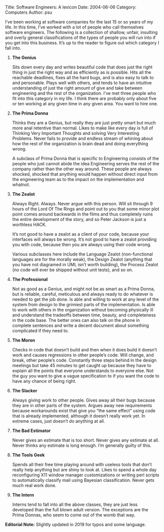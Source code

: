 Title: Software Engineers: A lexicon
Date: 2004-06-06
Category: Computers
Author: psu

I’ve been working at software companies for the last 15 or so years of my life. In this time, I’ve worked with a lot of people who call themselves software engineers. The following is a collection of shallow, unfair, insulting and overly general classifications of the types of people you will run into if you get into this business. It’s up to the reader to figure out which category I fall into. 

1. **The Genius**

	Sits down every day and writes beautiful code that does just the right thing in just the right way and as efficiently as is possible. Hits all the reachable deadlines, fixes all the hard bugs, and is also easy to talk to and personable. Plays well with others, and tends to have an intuitive understanding of just the right amount of give and take between engineering and the rest of the organization. I’ve met three people who fit into this category in my life. I think there are probably only about five or ten working at any given time in any given area. You want to hire one.

2. **The Prima Donna**

	Thinks they are a Genius, but really they are just pretty smart but much more anal retentive than normal. Likes to make like every day is full of Thinking Very Important Thoughts and solving Very Interesting Problems. Never fails to provide and endless stream of whining about how the rest of the organization is brain dead and doing everything wrong.

	A subclass of Prima Donna that is specific to Engineering consists of the people who just cannot abide the idea Engineering serves the rest of the company rather than the other way around. These people are always shocked, shocked that anything would happen without direct input from the engineering team as to the impact on the implementation and whatnot.

3. **The Zealot**

	Always Right. Always. Never argue with this person. Will sit through 9 hours of the Lord Of The Rings and point out to you that some minor plot point comes around backwards in the films and thus completely ruins the entire development of the story, and so Peter Jackson is just a worthless HACK.

	It’s not good to have a zealot as a client of your code, because your interfaces will always be wrong. It’s not good to have a zealot providing you with code, because then you are always using their code wrong.

	Various subclasses here include the Language Zealot (non-functional languages are for the morally weak), the Design Zealot (anything that you have not diagramed in UML isn’t worth building), the Process Zealot (no code will ever be shipped without unit tests), and so on.

4. **The Professional**

	Not as good as a Genius, and might not be as smart as a Prima Donna, but is reliable, careful, meticulous and always ready to do whatever is needed to get the job done. Is able and willing to work at any level of the system from design to the grimiest parts of the implementation. Is able to work with others in the organization without becoming physically ill and understand the tradeoffs between time, beauty, and completeness in the code base. The better ones can also talk on the phone in complete sentences and write a decent document about something complicated if they need to.

5. **The Moron**

	Checks in code that doesn’t build and then when it does build it doesn’t work and causes regressions in other people’s code. Will change, and break, other people’s code. Constantly three steps behind in the design meetings but take 45 minutes to get caught up because they have to explain all the points that everyone understands to everyone else. Not the guy you want to give a vague specification to if you want the code to have any chance of being right.

6. **The Slacker**

	Always giving work to other people. Gives away all their bugs because they are in other parts of the system. Argues away new requirements because workarounds exist that give you “the same effect” using code that is already implemented, although it doesn’t really work yet. In extreme cases, just doesn’t do anything at all.

7. **The Bad Estimator**

	Never gives an estimate that is too short. Never gives any estimate at all. Never thinks any estimate is long enough. I’m generally guilty of this.

8. **The Tools Geek**

	Spends all their free time playing around with useless tools that don’t really help anything but are shiny to look at. Likes to spend a whole day reconfiguring X11 window manager customizations or writing perl scripts to automatically classify mail using Bayesian classification. Never gets much real work done.

9. **The Intern**

	Interns tend to fall into all the above classes, they are just less developed than the full blown adult version. The exceptions are the Prima Donnas, who seem to come out of the womb that way.

**Editorial Note:** Slightly updated in 2019 for typos and some language.
